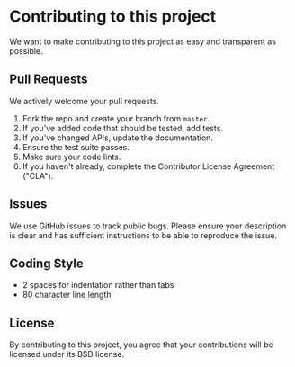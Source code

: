 # Contributing to this project
We want to make contributing to this project as easy and transparent as
possible.

## Pull Requests
We actively welcome your pull requests.

1. Fork the repo and create your branch from `master`.
2. If you've added code that should be tested, add tests.
3. If you've changed APIs, update the documentation.
4. Ensure the test suite passes.
5. Make sure your code lints.
6. If you haven't already, complete the Contributor License Agreement ("CLA").

## Issues
We use GitHub issues to track public bugs. Please ensure your description is
clear and has sufficient instructions to be able to reproduce the issue.

## Coding Style  
* 2 spaces for indentation rather than tabs
* 80 character line length

## License
By contributing to this project, you agree that your contributions will be licensed under its BSD license.